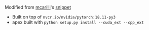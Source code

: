 Modified from [mcarilli](https://github.com/mcarilli)'s [snippet](https://github.com/NVIDIA/apex/issues/83#issuecomment-439123560)

* Built on top of `nvcr.io/nvidia/pytorch:18.11-py3`
* apex built with `python setup.py install --cuda_ext --cpp_ext`
